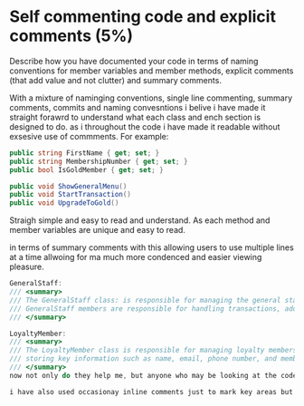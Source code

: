 # Self commenting code and explicit comments (5%)

Describe how you have documented your code in terms of naming conventions for member variables and member methods, explicit comments (that add value and not clutter) and summary comments.

With a mixture of naminging conventions, single line commenting, summary comments, commits and naming convesntions i  belive i have made it straight forawrd to understand what each class and ench section is designed to do. as i throughout the code i have made it readable without exsesive use of commments. For example:
```cs
public string FirstName { get; set; }
public string MembershipNumber { get; set; }
public bool IsGoldMember { get; set; }

public void ShowGeneralMenu()
public void StartTransaction()
public void UpgradeToGold()
```

Straigh simple and easy to read and understand. As each method and member variables are unique and easy to read.

in terms of summary comments with this allowing users to use multiple lines at a time allwoing for ma much more condenced and easier viewing pleasure. 

```cs
GeneralStaff:
/// <summary>
/// The GeneralStaff class: is responsible for managing the general staff members of the cinema.
/// GeneralStaff members are responsible for handling transactions, adding tickets, concessions, and memberships.
/// </summary>

LoyaltyMember:
/// <summary>
/// The LoyaltyMember class is responsible for managing loyalty members,
/// storing key information such as name, email, phone number, and membership ID.
/// </summary>
now not only do they help me, but anyone who may be looking at the code.

i have also used occasionay inline comments just to mark key areas but i have taken them out as they was either to be potencial features or no longer necassery.

```
